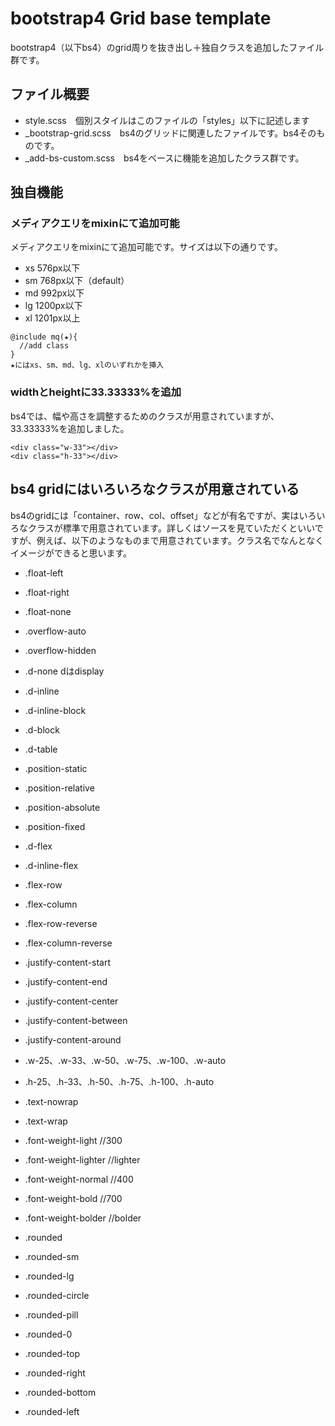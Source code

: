 # bootstrap4 Grid base template

bootstrap4（以下bs4）のgrid周りを抜き出し＋独自クラスを追加したファイル群です。

## ファイル概要

* style.scss　個別スタイルはこのファイルの「styles」以下に記述します
* _bootstrap-grid.scss　bs4のグリッドに関連したファイルです。bs4そのものです。
* _add-bs-custom.scss　bs4をベースに機能を追加したクラス群です。

## 独自機能

### メディアクエリをmixinにて追加可能

メディアクエリをmixinにて追加可能です。サイズは以下の通りです。

* xs 576px以下
* sm 768px以下（default）
* md 992px以下
* lg 1200px以下
* xl 1201px以上

```
@include mq(★){
  //add class
}
★にはxs、sm、md、lg、xlのいずれかを挿入
```

### widthとheightに33.33333%を追加

bs4では、幅や高さを調整するためのクラスが用意されていますが、33.33333%を追加しました。

```
<div class="w-33"></div>
<div class="h-33"></div>
```

## bs4 gridにはいろいろなクラスが用意されている

bs4のgridには「container、row、col、offset」などが有名ですが、実はいろいろなクラスが標準で用意されています。詳しくはソースを見ていただくといいですが、例えば、以下のようなものまで用意されています。クラス名でなんとなくイメージができると思います。

* .float-left
* .float-right
* .float-none
* .overflow-auto
* .overflow-hidden

* .d-none dはdisplay
* .d-inline
* .d-inline-block
* .d-block
* .d-table

* .position-static
* .position-relative
* .position-absolute
* .position-fixed

* .d-flex
* .d-inline-flex
* .flex-row
* .flex-column
* .flex-row-reverse
* .flex-column-reverse

* .justify-content-start
* .justify-content-end
* .justify-content-center
* .justify-content-between
* .justify-content-around

* .w-25、.w-33、.w-50、.w-75、.w-100、.w-auto
* .h-25、.h-33、.h-50、.h-75、.h-100、.h-auto

* .text-nowrap
* .text-wrap

* .font-weight-light   //300
* .font-weight-lighter   //lighter
* .font-weight-normal   //400
* .font-weight-bold   //700
* .font-weight-bolder   //bolder

* .rounded
* .rounded-sm
* .rounded-lg
* .rounded-circle
* .rounded-pill
* .rounded-0
* .rounded-top
* .rounded-right
* .rounded-bottom
* .rounded-left

